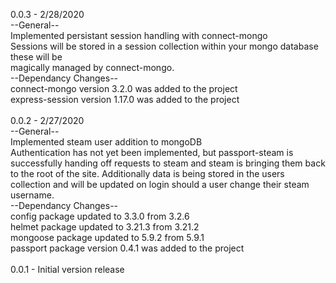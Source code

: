 0.0.3 - 2/28/2020</br>
--General--</br>
Implemented persistant session handling with connect-mongo</br>
Sessions will be stored in a session collection within your mongo database these will be</br>
magically managed by connect-mongo.</br>
--Dependancy Changes--</br>
connect-mongo version 3.2.0 was added to the project</br>
express-session version 1.17.0 was added to the project</br>
</br>
0.0.2 - 2/27/2020</br>
--General--</br>
Implemented steam user addition to mongoDB</br>
Authentication has not yet been implemented, but passport-steam is successfully handing off requests to steam and steam is bringing them back to the root of the site. Additionally data is being stored in the users collection and will be updated on login should a user change their steam username.</br>
--Dependancy Changes--</br>
config package updated to 3.3.0 from 3.2.6</br>
helmet package updated to 3.21.3 from 3.21.2</br>
mongoose package updated to 5.9.2 from 5.9.1</br>
passport package version 0.4.1 was added to the project</br>
</br>
0.0.1 - Initial version release
